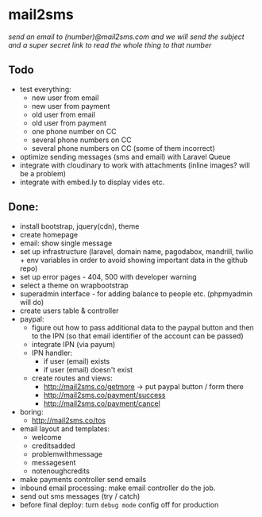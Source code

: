 # mail2sms

_send an email to (number)@mail2sms.com and we will send the subject and a super secret link to read the whole thing to that number_

## Todo
* test everything:
	- new user from email
	- new user from payment
	- old user from email
	- old user from payment
	- one phone number on CC
	- several phone numbers on CC
	- several phone numbers on CC (some of them incorrect)
* optimize sending messages (sms and email) with Laravel Queue
* integrate with cloudinary to work with attachments (inline images? will be a problem)
* integrate with embed.ly to display vides etc.

## Done:
* install bootstrap, jquery(cdn), theme
* create homepage
* email: show single message
* set up infrastructure (laravel, domain name, pagodabox, mandrill, twilio + env variables in order to avoid showing important data in the github repo)
* set up error pages - 404, 500 with developer warning
* select a theme on wrapbootstrap
* superadmin interface - for adding balance to people etc. (phpmyadmin will do)
* create users table & controller
* paypal:
	- figure out how to pass additional data to the paypal button and then to the IPN (so that email identifier of the account can be passed)
	- integrate IPN (via payum)
	- IPN handler:
		- if user (email) exists
		- if user (email) doesn't exist
	- create routes and views:
		- http://mail2sms.co/getmore -> put paypal button / form  there
		- http://mail2sms.co/payment/success
		- http://mail2sms.co/payment/cancel
* boring:
	- http://mail2sms.co/tos
* email layout and templates:
	+ welcome
	+ creditsadded
	+ problemwithmessage
	+ messagesent
	+ notenoughcredits
* make payments controller send emails
* inbound email processing: make email controller do the job.
* send out sms messages (try / catch)
* before final deploy: turn `debug mode` config off for production